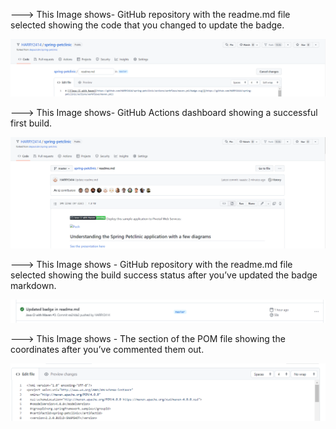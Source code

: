 ---> This Image shows-  GitHub repository with the readme.md file selected showing the code that you
changed to update the badge.


![Figures/Code for badge.jpg](https://github.com/HARRY2414/spring-petclinic/blob/master/Figures/Code%20for%20badge.png)





---> This Image shows- GitHub Actions dashboard showing a successful first build.


![Figures/.Maven Passingjpg](https://github.com/HARRY2414/spring-petclinic/blob/master/Figures/Maven%20Passing.png)





---> This Image shows - GitHub repository with the readme.md file selected showing the build success
status after you’ve updated the badge markdown.


![Figures/.Updated badgejpg](https://github.com/HARRY2414/spring-petclinic/blob/master/Figures/Updated%20badge.png)




---> This Image shows - The section of the POM file showing the coordinates after you’ve commented them
out.


![Figures/.POM.XMLjpg](https://github.com/HARRY2414/spring-petclinic/blob/master/Figures/POM.XML.png)

